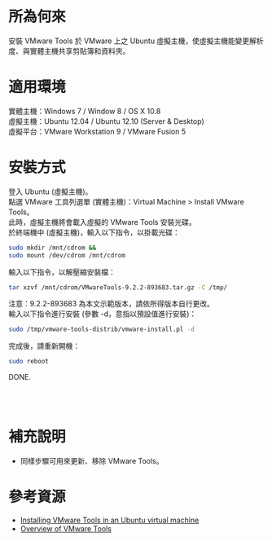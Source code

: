 所為何來
=
安裝 VMware Tools 於 VMware 上之 Ubuntu 虛擬主機，使虛擬主機能變更解析度、與實體主機共享剪貼簿和資料夾。

適用環境
=
實體主機：Windows 7 / Window 8 / OS X 10.8  
虛擬主機：Ubuntu 12.04 / Ubuntu 12.10 (Server & Desktop)  
虛擬平台：VMware Workstation 9 / VMware Fusion 5  

安裝方式
=
登入 Ubuntu (虛擬主機)。  
點選 VMware 工具列選單 (實體主機)：Virtual Machine > Install VMware Tools。  
此時，虛擬主機將會載入虛擬的 VMware Tools 安裝光碟。  
於終端機中 (虛擬主機)，輸入以下指令，以掛載光碟：
```bash
sudo mkdir /mnt/cdrom &&
sudo mount /dev/cdrom /mnt/cdrom
```
輸入以下指令，以解壓縮安裝檔：
```bash
tar xzvf /mnt/cdrom/VMwareTools-9.2.2-893683.tar.gz -C /tmp/
```
注意：9.2.2-893683 為本文示範版本，請依所得版本自行更改。  
輸入以下指令進行安裝 (參數 -d，意指以預設值進行安裝)：
```bash
sudo /tmp/vmware-tools-distrib/vmware-install.pl -d
```
完成後，請重新開機：
```bash
sudo reboot
```
DONE.

<br>
<br>

補充說明
=
- 同樣步驟可用來更新、移除 VMware Tools。


參考資源
=
- [Installing VMware Tools in an Ubuntu virtual machine](http://kb.vmware.com/selfservice/microsites/search.do?language=en_US&cmd=displayKC&externalId=1022525)
- [Overview of VMware Tools](http://kb.vmware.com/selfservice/microsites/search.do?language=en_US&cmd=displayKC&externalId=340)
